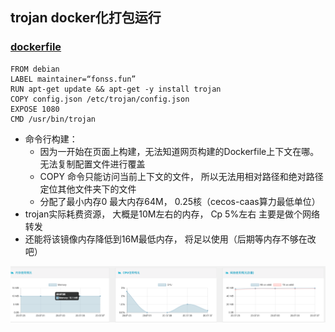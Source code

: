 ## trojan docker化打包运行
### [dockerfile](https://docs.docker.com/develop/develop-images/dockerfile_best-practices/)

```docker
FROM debian
LABEL maintainer=“fonss.fun”
RUN apt-get update && apt-get -y install trojan 
COPY config.json /etc/trojan/config.json
EXPOSE 1080
CMD /usr/bin/trojan
```

* 命令行构建：
  * 因为一开始在页面上构建，无法知道网页构建的Dockerfile上下文在哪。无法复制配置文件进行覆盖
  * COPY 命令只能访问当前上下文的文件， 所以无法用相对路径和绝对路径 定位其他文件夹下的文件
  * 分配了最小内存0 最大内存64M， 0.25核（cecos-caas算力最低单位）
* trojan实际耗费资源， 大概是10M左右的内存， Cp 5%左右 主要是做个网络转发
* 还能将该镜像内存降低到16M最低内存， 将足以使用（后期等内存不够在改吧）

![](./images/2022-08-06-20-39-15.png)